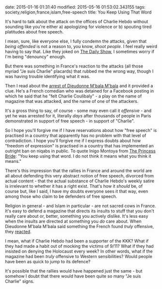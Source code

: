 date: 2015-01-16 01:31:40
modified: 2015-05-16 01:53:02.343155
tags: society,religion,france,islam,free-speech
title: You Keep Using That Word

It's hard to talk about the attack on the offices of Charlie Hebdo without
sounding like you're either a) apologizing for violence or b) spouting tired
platitudes about free speech.

I mean, sure, like everyone else, I fully condemn the attacks, given that
*being offended* is not a reason to, you know, *shoot people*.  I feel
really weird having to say that.  Like they joked on [The Daily Show][1], I
sometimes worry if I'm being "denouncy" enough.

But there was something in France's reaction to the attacks (all those
myriad "Je suis Charlie" placards) that rubbed me the wrong way, though I
was having trouble identifying what it was.

Then I read about the [arrest of Dieudonne M'bala M'bala][2] and it provided
a clue.  He's a French comedian who was detained for a Facebook posting in
which he said that he "felt Charlie Coulibaly" - a play on the name of
magazine that was attacked, and the name of one of the attackers.

It's a gross thing to say, of course - some may even call it *offensive* -
and yet he was arrested for it, literally *days* after thousands of people
in Paris demonstrated in support of free speech - in support of "Charlie".

So I hope you'll forgive me if I have reservations about how "free speech"
is practised in a country that apparently has no problem with that level of
contradiction.  I hope you'll forgive me if I express doubts about how
"freedom of expression" is practised in a country that has implemented an
outright ban on niqabs in public.  To quote Inigo Montoya from
[The Princess Bride][3]: "You keep using that word. I do not think it means
what you think it means."

There's this impression that the rallies in France and around the world are
all about defending this very abstract notion of free speech, divorced from
actual content - that the actual substance of Charlie Hebdo's weekly satire
is irrelevant to whether it has a right exist.  That's how it *should* be,
of course but, like I said, I have my doubts everyone sees it that way, even
among those who claim to be defenders of free speech.

Religion in general - and Islam in particular - are not sacred cows in
France.  It's easy to defend a magazine that directs its insults to stuff
that you don't really care about or, better, something you actively dislike.
It's less easy when the insults are directed at something you *do* care
about.  When Dieudonne M'bala M'bala said something the French found *truly*
offensive, they [reacted][2].

I mean, what if Charlie Hebdo had been a supporter of the KKK?  What if they
had made a habit out of mocking the victims of 9/11?  What if they had
insisted on denying the Holocaust every week?  In other words, what if the
magazine had been *truly* offensive to Western sensibilities?  Would people
have been as quick to jump to its defence?

It's possible that the rallies would have happened just the same - but
somehow I doubt that there would have been quite so many "Je suis Charlie"
signs.


[1]: http://thedailyshow.cc.com/
[2]: http://www.theglobeandmail.com/news/world/french-comic-dieudonne-detained-for-defending-terrorism/article22441661/
[3]: http://www.imdb.com/title/tt0093779/
